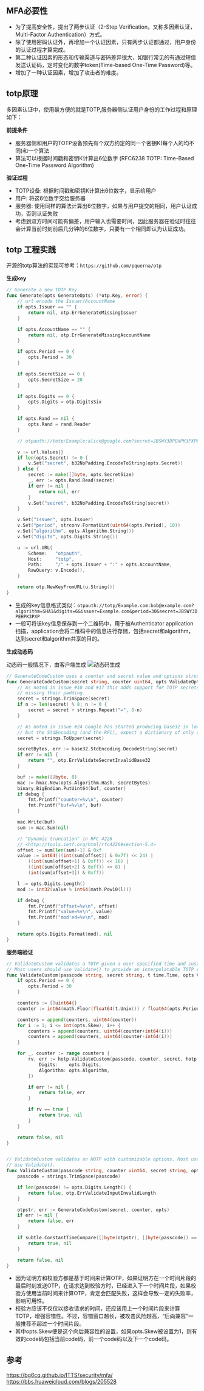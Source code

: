 ## MFA必要性
- 为了提高安全性，提出了两步认证（2-Step Verification，又称多因素认证，Multi-Factor Authentication）方式。
- 除了使用密码认证外，再增加一个认证因素，只有两步认证都通过，用户身份的认证过程才算完成。
- 第二种认证因素的形态和传输渠道与密码差异很大，如银行常见的有通过短信发送认证码，定时变化的数字token(Time-based One-Time Password)等。
- 增加了一种认证因素，增加了攻击者的难度。

## totp原理
多因素认证中，使用最方便的就是TOTP,服务器侧认证用户身份的工作过程和原理如下：

**前提条件**
- 服务器侧和用户的TOTP设备预先有个双方约定的同一个密钥K(每个人的均不同)和一个算法
- 算法可以根据时间戳和密钥K计算出6位数字 (RFC6238 TOTP: Time-Based One-Time Password Algorithm)

**验证过程**
- TOTP设备: 根据时间戳和密钥K计算出6位数字，显示给用户
- 用户: 将这6位数字交给服务器
- 服务器: 使用同样的算法计算出6位数字，如果与用户提交的相同，用户认证成功，否则认证失败
- 考虑到双方时间可能有偏差，用户输入也需要时间，因此服务器在验证时往往会计算当前时刻前后几分钟的6位数字，只要有一个相同即认为认证成功。

## totp 工程实践
开源的totp算法的实现可参考：`https://github.com/pquerna/otp`

**生成key**
```go
// Generate a new TOTP Key.
func Generate(opts GenerateOpts) (*otp.Key, error) {
	// url encode the Issuer/AccountName
	if opts.Issuer == "" {
		return nil, otp.ErrGenerateMissingIssuer
	}

	if opts.AccountName == "" {
		return nil, otp.ErrGenerateMissingAccountName
	}

	if opts.Period == 0 {
		opts.Period = 30
	}

	if opts.SecretSize == 0 {
		opts.SecretSize = 20
	}

	if opts.Digits == 0 {
		opts.Digits = otp.DigitsSix
	}

	if opts.Rand == nil {
		opts.Rand = rand.Reader
	}

	// otpauth://totp/Example:alice@google.com?secret=JBSWY3DPEHPK3PXP&issuer=Example

	v := url.Values{}
	if len(opts.Secret) != 0 {
		v.Set("secret", b32NoPadding.EncodeToString(opts.Secret))
	} else {
		secret := make([]byte, opts.SecretSize)
		_, err := opts.Rand.Read(secret)
		if err != nil {
			return nil, err
		}
		v.Set("secret", b32NoPadding.EncodeToString(secret))
	}

	v.Set("issuer", opts.Issuer)
	v.Set("period", strconv.FormatUint(uint64(opts.Period), 10))
	v.Set("algorithm", opts.Algorithm.String())
	v.Set("digits", opts.Digits.String())

	u := url.URL{
		Scheme:   "otpauth",
		Host:     "totp",
		Path:     "/" + opts.Issuer + ":" + opts.AccountName,
		RawQuery: v.Encode(),
	}

	return otp.NewKeyFromURL(u.String())
}
```
- 生成的key信息格式类似：`otpauth://totp/Example.com:bob@example.com?algorithm=SHA1&digits=6&issuer=Example.com&period=30&secret=JBSWY3DPEHPK3PXP`
- 一般可将该key信息保存到一个二维码中，用于被Authenticator application扫描，application会将二维码中的信息进行存储，包括secret和algorithm，达到secret和algorithm共享的目的。

**生成动态码**

动态码一般情况下，由客户端生成
![动态码生成](https://github.com/com-wushuang/goBasic/blob/main/image/totp.png)
```go
// GenerateCodeCustom uses a counter and secret value and options struct to create a passcode.
func GenerateCodeCustom(secret string, counter uint64, opts ValidateOpts) (passcode string, err error) {
	// As noted in issue #10 and #17 this adds support for TOTP secrets that are
	// missing their padding.
	secret = strings.TrimSpace(secret)
	if n := len(secret) % 8; n != 0 {
		secret = secret + strings.Repeat("=", 8-n)
	}

	// As noted in issue #24 Google has started producing base32 in lower case,
	// but the StdEncoding (and the RFC), expect a dictionary of only upper case letters.
	secret = strings.ToUpper(secret)

	secretBytes, err := base32.StdEncoding.DecodeString(secret)
	if err != nil {
		return "", otp.ErrValidateSecretInvalidBase32
	}

	buf := make([]byte, 8)
	mac := hmac.New(opts.Algorithm.Hash, secretBytes)
	binary.BigEndian.PutUint64(buf, counter)
	if debug {
		fmt.Printf("counter=%v\n", counter)
		fmt.Printf("buf=%v\n", buf)
	}

	mac.Write(buf)
	sum := mac.Sum(nil)

	// "Dynamic truncation" in RFC 4226
	// <http://tools.ietf.org/html/rfc4226#section-5.4>
	offset := sum[len(sum)-1] & 0xf
	value := int64(((int(sum[offset]) & 0x7f) << 24) |
		((int(sum[offset+1] & 0xff)) << 16) |
		((int(sum[offset+2] & 0xff)) << 8) |
		(int(sum[offset+3]) & 0xff))

	l := opts.Digits.Length()
	mod := int32(value % int64(math.Pow10(l)))

	if debug {
		fmt.Printf("offset=%v\n", offset)
		fmt.Printf("value=%v\n", value)
		fmt.Printf("mod'ed=%v\n", mod)
	}

	return opts.Digits.Format(mod), nil
}
```

**服务端验证**
```go
// ValidateCustom validates a TOTP given a user specified time and custom options.
// Most users should use Validate() to provide an interpolatable TOTP experience.
func ValidateCustom(passcode string, secret string, t time.Time, opts ValidateOpts) (bool, error) {
	if opts.Period == 0 {
		opts.Period = 30
	}

	counters := []uint64{}
	counter := int64(math.Floor(float64(t.Unix()) / float64(opts.Period)))

	counters = append(counters, uint64(counter))
	for i := 1; i <= int(opts.Skew); i++ {
		counters = append(counters, uint64(counter+int64(i)))
		counters = append(counters, uint64(counter-int64(i)))
	}

	for _, counter := range counters {
		rv, err := hotp.ValidateCustom(passcode, counter, secret, hotp.ValidateOpts{
			Digits:    opts.Digits,
			Algorithm: opts.Algorithm,
		})

		if err != nil {
			return false, err
		}

		if rv == true {
			return true, nil
		}
	}

	return false, nil
}


// ValidateCustom validates an HOTP with customizable options. Most users should
// use Validate().
func ValidateCustom(passcode string, counter uint64, secret string, opts ValidateOpts) (bool, error) {
	passcode = strings.TrimSpace(passcode)

	if len(passcode) != opts.Digits.Length() {
		return false, otp.ErrValidateInputInvalidLength
	}

	otpstr, err := GenerateCodeCustom(secret, counter, opts)
	if err != nil {
		return false, err
	}

	if subtle.ConstantTimeCompare([]byte(otpstr), []byte(passcode)) == 1 {
		return true, nil
	}

	return false, nil
}
```
- 因为证明方和校验方都是基于时间来计算OTP，如果证明方在一个时间片段的最后时刻发送OTP，在请求达到校验方时，已经进入下一个时间片段，如果校验方使用当前时间来计算OTP，肯定会匹配失败，这样会导致一定的失败率，影响可用性。
- 校验方应该不仅仅以接收请求的时间，还应该用上一个时间片段来计算TOTP，增强容错性。不过，容错窗口越长，被攻击风险越高，“后向兼容”一般推荐不超过一个时间片段。
- 其中opts.Skew便是这个向后兼容性的设置，如果opts.Skew被设置为1，则有效的code码包括当前code码，前一个code码以及下一个code码。

## 参考
https://bg6cq.github.io/ITTS/security/mfa/
https://bbs.huaweicloud.com/blogs/205528